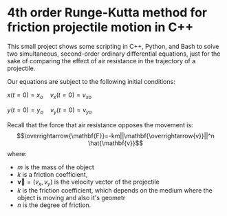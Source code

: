# 4th order Runge-Kutta method for friction projectile motion in C++
This small project shows some scripting in C++, Python, and Bash to solve two simultaneous, second-order ordinary differential equations, just for the sake of comparing the effect of air resistance in the trajectory of a projectile.

Our equations are subject to the following initial conditions:

$x(t=0)=x_{o} \quad v_{x}(t=0)=v_{xo}$

$y(t=0)=y_{o} \quad v_{y}(t=0)=v_{yo}$

Recall that the force that air resistance opposes the movement is:
$$\overrightarrow{\mathbf{F}}=-km||\mathbf{\overrightarrow{v}}||^n \hat{\mathbf{v}}$$
where:
- $m$ is the mass of the object
- $k$ is a friction coefficient,
- $\mathbf{\overrightarrow{v}}=(v_{x},v_{y})$ is the velocity vector of the projectile
- $k$ is the friction coefficient, which depends on the medium where the object is moving and also it's geometr
- $n$ is the degree of friction.

